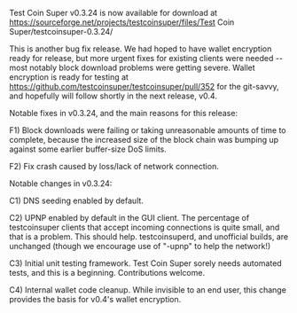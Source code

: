 Test Coin Super v0.3.24 is now available for download at
https://sourceforge.net/projects/testcoinsuper/files/Test Coin Super/testcoinsuper-0.3.24/

This is another bug fix release.  We had hoped to have wallet encryption ready for release, but more urgent fixes for existing clients were needed -- most notably block download problems were getting severe.  Wallet encryption is ready for testing at https://github.com/testcoinsuper/testcoinsuper/pull/352 for the git-savvy, and hopefully will follow shortly in the next release, v0.4.

Notable fixes in v0.3.24, and the main reasons for this release:

F1) Block downloads were failing or taking unreasonable amounts of time to complete, because the increased size of the block chain was bumping up against some earlier buffer-size DoS limits.

F2) Fix crash caused by loss/lack of network connection.

Notable changes in v0.3.24:

C1) DNS seeding enabled by default.

C2) UPNP enabled by default in the GUI client.  The percentage of testcoinsuper clients that accept incoming connections is quite small, and that is a problem.  This should help.  testcoinsuperd, and unofficial builds, are unchanged (though we encourage use of "-upnp" to help the network!)

C3) Initial unit testing framework.  Test Coin Super sorely needs automated tests, and this is a beginning.  Contributions welcome.

C4) Internal wallet code cleanup.  While invisible to an end user, this change provides the basis for v0.4's wallet encryption.
